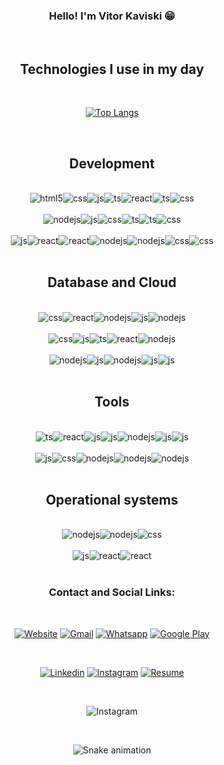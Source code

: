 <div style="display: flex; align-items: center; justify-content: center">

### Hello! I'm Vitor Kaviski 😁

</div><br/>

<div style="display: flex; align-items: center; justify-content: center">

## Technologies I use in my day

</div><br/>

<div style="display: flex; align-items: center; justify-content: center">

[![Top Langs](https://github-readme-stats.vercel.app/api/top-langs/?username=VitorKaviski&layout=compact&langs_count=12&hide=Tcl,language2)](https://github.com/anuraghazra/github-readme-stats)

</div><br/>

<div style="display: flex; align-items: center; justify-content: center">

## Development

</div><br/>

<div style="display: flex; align-items: center; justify-content: center">
  <img align="center" alt="html5" src="https://img.shields.io/badge/HTML5-E34F26?style=for-the-badge&logo=html5&logoColor=white" />
  <img align="center" alt="css" src="https://img.shields.io/badge/CSS3-1572B6?style=for-the-badge&logo=css3&logoColor=white" />
  <img align="center" alt="js" src="https://img.shields.io/badge/C%23-239120?style=for-the-badge&logo=c-sharp&logoColor=white" />
  <img align="center" alt="ts" src="https://img.shields.io/badge/Python-3776AB?style=for-the-badge&logo=python&logoColor=white" />
  <img align="center" alt="react" src="https://img.shields.io/badge/React-20232A?style=for-the-badge&logo=react&logoColor=61DAFB" />
  <img align="center" alt="ts" src="https://img.shields.io/badge/C%2B%2B-00599C?style=for-the-badge&logo=c%2B%2B&logoColor=white" />
  <img align="center" alt="css" src="https://img.shields.io/badge/Ruby-CC342D?style=for-the-badge&logo=ruby&logoColor=white" />
</div><br/>

<div style="display: flex; align-items: center; justify-content: center">
  <img align="center" alt="nodejs" src="https://img.shields.io/badge/Node.js-43853D?style=for-the-badge&logo=node.js&logoColor=white" />
  <img align="center" alt="js" src="https://img.shields.io/badge/TypeScript-007ACC?style=for-the-badge&logo=typescript&logoColor=white" />
  <img align="center" alt="css" src="https://img.shields.io/badge/GIT-E44C30?style=for-the-badge&logo=git&logoColor=white" />
  <img align="center" alt="ts" src="https://img.shields.io/badge/powershell-5391FE?style=for-the-badge&logo=powershell&logoColor=white" />
  <img align="center" alt="ts" src="https://img.shields.io/badge/Kotlin-0095D5?&style=for-the-badge&logo=kotlin&logoColor=white" />
  <img align="center" alt="css" src="https://img.shields.io/badge/Rust-000000?style=for-the-badge&logo=rust&logoColor=white" />
</div><br/>

<div style="display: flex; align-items: center; justify-content: center">
  <img align="center" alt="js" src="https://img.shields.io/badge/JavaScript-F7DF1E?style=for-the-badge&logo=javascript&logoColor=black" />
  <img align="center" alt="react" src="https://img.shields.io/badge/Go-00ADD8?style=for-the-badge&logo=go&logoColor=white" />
  <img align="center" alt="react" src="https://img.shields.io/badge/Wordpress-21759B?style=for-the-badge&logo=wordpress&logoColor=white" />
  <img align="center" alt="nodejs" src="https://img.shields.io/badge/Swift-FA7343?style=for-the-badge&logo=swift&logoColor=white" />
  <img align="center" alt="nodejs" src="https://img.shields.io/badge/PHP-777BB4?style=for-the-badge&logo=php&logoColor=white" />
  <img align="center" alt="css" src="https://img.shields.io/badge/Java-ED8B00?style=for-the-badge&logo=openjdk&logoColor=white" />
  <img align="center" alt="css" src="https://img.shields.io/badge/Lua-2C2D72?style=for-the-badge&logo=lua&logoColor=white" />
</div><br/>

<div style="display: flex; align-items: center; justify-content: center">

## Database and Cloud

</div><br/>

<div style="display: flex; align-items: center; justify-content: center">
  <img align="center" alt="css" src="https://img.shields.io/badge/MySQL-005C84?style=for-the-badge&logo=mysql&logoColor=white" />
  <img align="center" alt="react" src="https://img.shields.io/badge/Oracle-F80000?style=for-the-badge&logo=Oracle&logoColor=white" />
  <img align="center" alt="nodejs" src="https://img.shields.io/badge/PostgreSQL-316192?style=for-the-badge&logo=postgresql&logoColor=white" />
  <img align="center" alt="js" src="https://img.shields.io/badge/Microsoft_SQL_Server-CC2927?style=for-the-badge&logo=microsoft-sql-server&logoColor=white" />
  <img align="center" alt="nodejs" src="https://img.shields.io/badge/SQLite-07405E?style=for-the-badge&logo=sqlite&logoColor=white" />
</div><br/>

<div style="display: flex; align-items: center; justify-content: center">
  <img align="center" alt="css" src="https://img.shields.io/badge/Netlify-00C7B7?style=for-the-badge&logo=netlify&logoColor=white" />
  <img align="center" alt="js" src="https://img.shields.io/badge/Heroku-430098?style=for-the-badge&logo=heroku&logoColor=white" />
  <img align="center" alt="ts" src="https://img.shields.io/badge/Google_Cloud-4285F4?style=for-the-badge&logo=google-cloud&logoColor=white" />
  <img align="center" alt="react" src="https://img.shields.io/badge/Amazon_AWS-FF9900?style=for-the-badge&logo=amazonaws&logoColor=white" />
  <img align="center" alt="nodejs" src="https://img.shields.io/badge/Azure_DevOps-0078D7?style=for-the-badge&logo=azure-devops&logoColor=white" />
</div><br/>
<div style="display: flex; align-items: center; justify-content: center">
  <img align="center" alt="nodejs" src="https://img.shields.io/badge/SAP-0FAAFF?style=for-the-badge&logo=sap&logoColor=white" />
  <img align="center" alt="js" src="https://img.shields.io/badge/Microsoft_Azure-0089D6?style=for-the-badge&logo=microsoft-azure&logoColor=white" />
  <img align="center" alt="nodejs" src="https://img.shields.io/badge/upcloud-7B00FF?style=for-the-badge&logo=upcloud&logoColor=white" />
  <img align="center" alt="js" src="https://img.shields.io/badge/travis_CI-3EAAAF?style=for-the-badge&logo=travisci&logoColor=white" />
  <img align="center" alt="js" src="https://img.shields.io/badge/GitHub_Actions-2088FF?style=for-the-badge&logo=github-actions&logoColor=white" />
</div><br/>

<div style="display: flex; align-items: center; justify-content: center">

## Tools

</div><br/>

<div style="display: flex; align-items: center; justify-content: center">
   <img align="center" alt="ts" src="https://img.shields.io/badge/PyCharm-000000.svg?&style=for-the-badge&logo=PyCharm&logoColor=white" />
   <img align="center" alt="react" src="https://img.shields.io/badge/Visual_Studio_Code-0078D4?style=for-the-badge&logo=visual%20studio%20code&logoColor=white" />
   <img align="center" alt="js" src="https://img.shields.io/badge/Bootstrap-563D7C?style=for-the-badge&logo=bootstrap&logoColor=white" />
   <img align="center" alt="js" src="https://img.shields.io/badge/Django-092E20?style=for-the-badge&logo=django&logoColor=white" />
   <img align="center" alt="nodejs" src="https://img.shields.io/badge/Figma-F24E1E?style=for-the-badge&logo=figma&logoColor=white" />
   <img align="center" alt="js" src="https://img.shields.io/badge/Canva-%2300C4CC.svg?&style=for-the-badge&logo=Canva&logoColor=white" />
   <img align="center" alt="js" src="https://img.shields.io/badge/Flask-000000?style=for-the-badge&logo=flask&logoColor=white" />
</div><br/>

<div style="display: flex; align-items: center; justify-content: center">
   <img align="center" alt="js" src="https://img.shields.io/badge/jQuery-0769AD?style=for-the-badge&logo=jquery&logoColor=white" />
   <img align="center" alt="css" src="https://img.shields.io/badge/Microsoft_Office-D83B01?style=for-the-badge&logo=microsoft-office&logoColor=white" />
   <img align="center" alt="nodejs" src="https://img.shields.io/badge/Microsoft_Excel-217346?style=for-the-badge&logo=microsoft-excel&logoColor=white" />
   <img align="center" alt="nodejs" src="https://img.shields.io/badge/Microsoft_PowerPoint-B7472A?style=for-the-badge&logo=microsoft-powerpoint&logoColor=white" />
   <img align="center" alt="nodejs" src="https://img.shields.io/badge/Microsoft_Word-2B579A?style=for-the-badge&logo=microsoft-word&logoColor=white" />
</div><br/>

<div style="display: flex; align-items: center; justify-content: center">

## Operational systems

</div><br/>

<div style="display: flex; align-items: center; justify-content: center">
  <img align="center" alt="nodejs" src="https://img.shields.io/badge/Linux-FCC624?style=for-the-badge&logo=linux&logoColor=black" />
  <img align="center" alt="nodejs" src="https://img.shields.io/badge/Ubuntu-E95420?style=for-the-badge&logo=ubuntu&logoColor=white" />
  <img align="center" alt="css" src="https://img.shields.io/badge/mac%20os-000000?style=for-the-badge&logo=apple&logoColor=white" />

</div><br/>

<div style="display: flex; align-items: center; justify-content: center">
  <img align="center" alt="js" src="https://img.shields.io/badge/iOS-000000?style=for-the-badge&logo=ios&logoColor=white" />
  <img align="center" alt="react" src="https://img.shields.io/badge/Android-3DDC84?style=for-the-badge&logo=android&logoColor=white" />
  <img align="center" alt="react" src="https://img.shields.io/badge/Windows-0078D6?style=for-the-badge&logo=windows&logoColor=white" />
</div><br/>

<div style="display: flex; align-items: center; justify-content: center">

### Contact and Social Links:

</div><br/>

<div style="display: flex; align-items: center; justify-content: center">

[![Website](https://img.shields.io/badge/website-000000?style=for-the-badge&logo=About.me&logoColor=white)](https://vitor-kaviski.up.railway.app/)
[![Gmail](https://img.shields.io/badge/Gmail-D14836?style=for-the-badge&logo=gmail&logoColor=white)](vitorkaviski@gmail.com)
[![Whatsapp](https://img.shields.io/badge/WhatsApp-25D366?style=for-the-badge&logo=whatsapp&logoColor=white)](whatsapp://send/?text=Ol%C3%A1!%20Encontrei%20seu%20portf%C3%B3lio%20e%20gostaria%20de%20dizer%20que%20...&phone=+554188626822)
[![Google Play](https://img.shields.io/badge/Google_Play-414141?style=for-the-badge&logo=google-play&logoColor=white)](https://play.google.com/store/apps/dev?id=7784930460694957369)

</div><br/>

<div style="display: flex; align-items: center; justify-content: center">

[![Linkedin](https://img.shields.io/badge/LinkedIn-0077B5?style=for-the-badge&logo=linkedin&logoColor=white)](www.linkedin.com/in/vitor-kaviski/)
[![Instagram](https://img.shields.io/badge/Instagram-E4405F?style=for-the-badge&logo=instagram&logoColor=white)](https://www.instagram.com/kaviski_vitor/)
[![Resume](https://img.shields.io/website?label=Resume-Download&style=for-the-badge&url=https://vitor-kaviski.up.railway.app/)](https://vitor-kaviski.up.railway.app/static/img/Vitor_Kaviski_Developer.pdf)

</div><br/>

<div style="display: flex; align-items: center; justify-content: center">

![Instagram](https://img.shields.io/github/followers/VitorKaviski.svg?style=social&label=Follow&maxAge=2592000)

</div><br/>

<div style="display: flex; align-items: center; justify-content: center">

![Snake animation](https://github.com/VitorKaviski/VitorKaviski/blob/output/github-contribution-grid-snake.svg)

</div><br/>